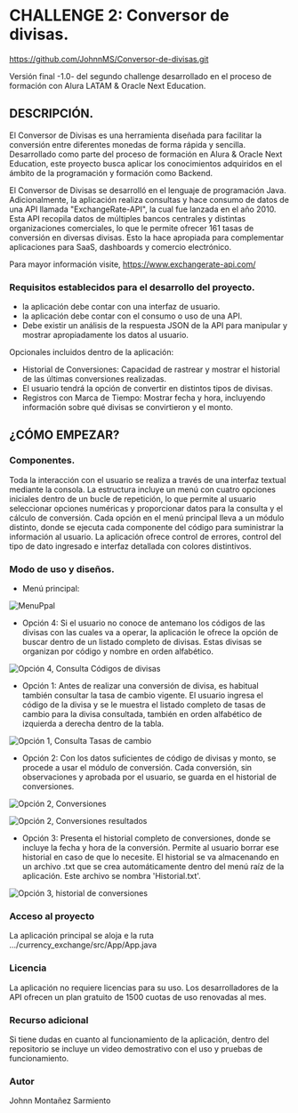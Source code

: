 
# CHALLENGE 2: Conversor de divisas.
https://github.com/JohnnMS/Conversor-de-divisas.git

Versión final -1.0- del segundo challenge desarrollado en el proceso de formación con Alura LATAM & Oracle Next Education.

## DESCRIPCIÓN.
El Conversor de Divisas es una herramienta diseñada para facilitar la conversión entre diferentes monedas de forma rápida 
y sencilla. Desarrollado como parte del proceso de formación en Alura & Oracle Next Education, este proyecto busca aplicar
los conocimientos adquiridos en el ámbito de la programación y formación como Backend.

El Conversor de Divisas se desarrolló en el lenguaje de programación Java. Adicionalmente, la aplicación realiza consultas
y hace consumo de datos de una API llamada "ExchangeRate-API", la cual fue lanzada en el año 2010. Esta API recopila datos
de múltiples bancos centrales y distintas organizaciones comerciales, lo que le permite ofrecer 161 tasas de conversión en
diversas divisas. Esto la hace apropiada para complementar aplicaciones para SaaS, dashboards y comercio electrónico.

Para mayor información visite, https://www.exchangerate-api.com/

### Requisitos establecidos para el desarrollo del proyecto.
- la aplicación debe contar con una interfaz de usuario.
- la aplicación debe contar con el consumo o uso de una API.
- Debe existir un análisis de la respuesta JSON de la API para manipular y mostrar apropiadamente los datos al usuario.

Opcionales incluidos dentro de la aplicación:
- Historial de Conversiones: Capacidad de rastrear y mostrar el historial de las últimas conversiones realizadas.
- El usuario tendrá la opción de convertir en distintos tipos de divisas.
- Registros con Marca de Tiempo: Mostrar fecha y hora, incluyendo información sobre qué divisas se convirtieron y el monto.

## ¿CÓMO EMPEZAR?

### Componentes.
Toda la interacción con el usuario se realiza a través de una interfaz textual mediante la consola. La estructura incluye
un menú con cuatro opciones iniciales dentro de un bucle de repetición, lo que permite al usuario seleccionar opciones 
numéricas y proporcionar datos para la consulta y el cálculo de conversión. Cada opción en el menú principal lleva a un 
módulo distinto, donde se ejecuta cada componente del código para suministrar la información al usuario. La aplicación 
ofrece control de errores, control del tipo de dato ingresado e interfaz detallada con colores distintivos.

### Modo de uso y diseños.

- Menú principal:

![MenuPpal](https://github.com/JohnnMS/Conversor-de-divisas/assets/99614055/e9f9ba85-0b03-4775-b8ed-576281e2dfa1)

- Opción 4: Si el usuario no conoce de antemano los códigos de las divisas con las cuales va a operar, la aplicación le ofrece 
la opción de buscar dentro de un listado completo de divisas. Estas divisas se organizan por código y nombre en orden alfabético. 

![Opción 4, Consulta Códigos de divisas](https://github.com/JohnnMS/Conversor-de-divisas/assets/99614055/ed6c039f-6c06-49cf-b932-c112e755b950)

- Opción 1: Antes de realizar una conversión de divisa, es habitual también consultar la tasa de cambio vigente. El usuario
ingresa el código de la divisa y se le muestra el listado completo de tasas de cambio para la divisa consultada, también en
orden alfabético de izquierda a derecha dentro de la tabla.

![Opción 1, Consulta Tasas de cambio](https://github.com/JohnnMS/Conversor-de-divisas/assets/99614055/99be46b6-2104-42ae-8058-6aac91f1bbaa)

- Opción 2: Con los datos suficientes de código de divisas y monto, se procede a usar el módulo de conversión. Cada conversión,
sin observaciones y aprobada por el usuario, se guarda en el historial de conversiones.

![Opción 2, Conversiones](https://github.com/JohnnMS/Conversor-de-divisas/assets/99614055/36c25693-50b4-4d31-b879-6c35b077e5e3)

![Opción 2, Conversiones resultados](https://github.com/JohnnMS/Conversor-de-divisas/assets/99614055/4f2d02b0-b9fa-4c36-a57d-1b5183bae69a)

- Opción 3: Presenta el historial completo de conversiones, donde se incluye la fecha y hora de la conversión. Permite al usuario
borrar ese historial en caso de que lo necesite. El historial se va almacenando en un archivo .txt que se crea automáticamente
dentro del menú raíz de la aplicación. Este archivo se nombra 'Historial.txt'.

![Opción 3, historial de conversiones](https://github.com/JohnnMS/Conversor-de-divisas/assets/99614055/e1e43072-1dde-4916-93a7-a0f2b1f6764d)

### Acceso al proyecto
La aplicación principal se aloja e la ruta .../currency_exchange/src/App/App.java

### Licencia
La aplicación no requiere licencias para su uso. Los desarrolladores de la API ofrecen un plan gratuito de 1500 cuotas de uso renovadas al mes.

### Recurso adicional
Si tiene dudas en cuanto al funcionamiento de la aplicación, dentro del repositorio se incluye un video demostrativo con el uso y pruebas de funcionamiento.

### Autor
Johnn Montañez Sarmiento
